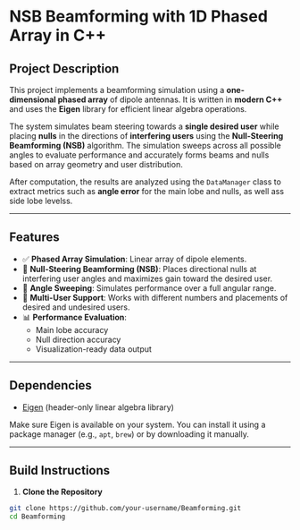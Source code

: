 # NSB Beamforming with 1D Phased Array in C++

## Project Description

This project implements a beamforming simulation using a **one-dimensional phased array** of dipole antennas. It is written in **modern C++** and uses the **Eigen** library for efficient linear algebra operations.

The system simulates beam steering towards a **single desired user** while placing **nulls** in the directions of **interfering users** using the **Null-Steering Beamforming (NSB)** algorithm. The simulation sweeps across all possible angles to evaluate performance and accurately forms beams and nulls based on array geometry and user distribution.

After computation, the results are analyzed using the `DataManager` class to extract metrics such as **angle error** for the main lobe and nulls, as well ass side lobe levelss.

---

## Features

- ✅ **Phased Array Simulation**: Linear array of dipole elements.
- 🎯 **Null-Steering Beamforming (NSB)**: Places directional nulls at interfering user angles and maximizes gain toward the desired user.
- 🔁 **Angle Sweeping**: Simulates performance over a full angular range.
- 👥 **Multi-User Support**: Works with different numbers and placements of desired and undesired users.
- 📊 **Performance Evaluation**: 
  - Main lobe accuracy
  - Null direction accuracy
  - Visualization-ready data output

---

## Dependencies

- [Eigen](https://eigen.tuxfamily.org/) (header-only linear algebra library)

Make sure Eigen is available on your system. You can install it using a package manager (e.g., `apt`, `brew`) or by downloading it manually.

---

## Build Instructions

1. **Clone the Repository**

```bash
git clone https://github.com/your-username/Beamforming.git
cd Beamforming
